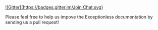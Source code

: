 [![Gitter](https://badges.gitter.im/Join Chat.svg)](https://gitter.im/exceptionless/Discuss)

Please feel free to help us impove the Exceptionless documentation by sending us a pull request!
